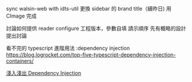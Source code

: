 
sync walsin-web with idts-util
更換 sidebar 的 brand title（續昨日)
	用 CImage 完成

討論如何提供 reader configure
	工程版本，參數自填
	請示順序
	先有概略的設計提出討論


看不完的 typescript 進階用法 :dependency injection
https://blog.logrocket.com/top-five-typescript-dependency-injection-containers/

[淺入淺出 Dependency Injection](https://medium.com/wenchin-rolls-around/%E6%B7%BA%E5%85%A5%E6%B7%BA%E5%87%BA-dependency-injection-ea672ba033ca)